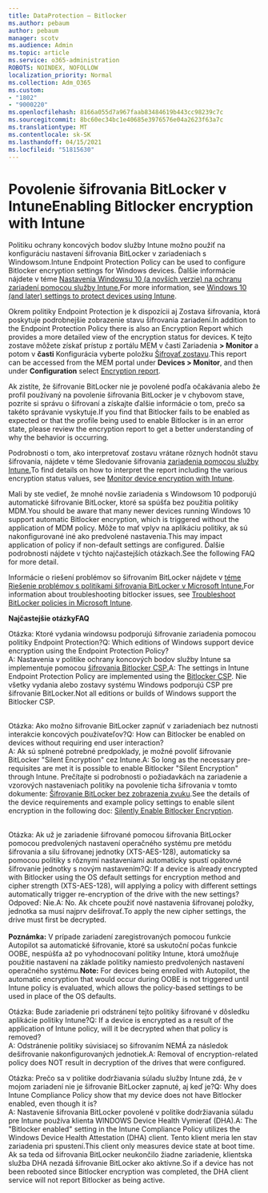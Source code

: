 ```yaml
---
title: DataProtection – Bitlocker
ms.author: pebaum
author: pebaum
manager: scotv
ms.audience: Admin
ms.topic: article
ms.service: o365-administration
ROBOTS: NOINDEX, NOFOLLOW
localization_priority: Normal
ms.collection: Adm_O365
ms.custom:
- "1802"
- "9000220"
ms.openlocfilehash: 8166a055d7a967faab83484619b443cc98239c7c
ms.sourcegitcommit: 8bc60ec34bc1e40685e3976576e04a2623f63a7c
ms.translationtype: MT
ms.contentlocale: sk-SK
ms.lasthandoff: 04/15/2021
ms.locfileid: "51815630"
---
```

# <a name="enabling-bitlocker-encryption-with-intune"></a><span data-ttu-id="96441-102">Povolenie šifrovania BitLocker v Intune</span><span class="sxs-lookup"><span data-stu-id="96441-102">Enabling Bitlocker encryption with Intune</span></span>

<span data-ttu-id="96441-103">Politiku ochrany koncových bodov služby Intune možno použiť na konfiguráciu nastavení šifrovania BitLocker v zariadeniach s Windowsom.</span><span class="sxs-lookup"><span data-stu-id="96441-103">Intune Endpoint Protection Policy can be used to configure Bitlocker encryption settings for Windows devices.</span></span> <span data-ttu-id="96441-104">Ďalšie informácie nájdete v téme [Nastavenia Windowsu 10 (a novších verzie) na ochranu zariadení pomocou služby Intune.](https://docs.microsoft.com/intune/endpoint-protection-windows-10#windows-encryption)</span><span class="sxs-lookup"><span data-stu-id="96441-104">For more information, see [Windows 10 (and later) settings to protect devices using Intune](https://docs.microsoft.com/intune/endpoint-protection-windows-10#windows-encryption).</span></span>

<span data-ttu-id="96441-105">Okrem politiky Endpoint Protection je k dispozícii aj Zostava šifrovania, ktorá poskytuje podrobnejšie zobrazenie stavu šifrovania zariadení.</span><span class="sxs-lookup"><span data-stu-id="96441-105">In addition to the Endpoint Protection Policy there is also an Encryption Report which provides a more detailed view of the encryption status for devices.</span></span> <span data-ttu-id="96441-106">K tejto zostave môžete získať prístup z portálu MEM v časti Zariadenia **> Monitor** a potom v **časti** Konfigurácia vyberte položku [Šifrovať zostavu](https://endpoint.microsoft.com/#blade/Microsoft_Intune_DeviceSettings/DevicesMonitorMenu/encryptionReport).</span><span class="sxs-lookup"><span data-stu-id="96441-106">This report can be accessed from the MEM portal under **Devices > Monitor**, and then under **Configuration** select [Encryption report](https://endpoint.microsoft.com/#blade/Microsoft_Intune_DeviceSettings/DevicesMonitorMenu/encryptionReport).</span></span>

<span data-ttu-id="96441-107">Ak zistíte, že šifrovanie BitLocker nie je povolené podľa očakávania alebo že profil používaný na povolenie šifrovania BitLocker je v chybovom stave, pozrite si správu o šifrovaní a získajte ďalšie informácie o tom, prečo sa takéto správanie vyskytuje.</span><span class="sxs-lookup"><span data-stu-id="96441-107">If you find that Bitlocker fails to be enabled as expected or that the profile being used to enable Bitlocker is in an error state, please review the encryption report to get a better understanding of why the behavior is occurring.</span></span>

<span data-ttu-id="96441-108">Podrobnosti o tom, ako interpretovať zostavu vrátane rôznych hodnôt stavu šifrovania, nájdete v téme Sledovanie šifrovania [zariadenia pomocou služby Intune.](https://docs.microsoft.com/mem/intune/protect/encryption-monitor)</span><span class="sxs-lookup"><span data-stu-id="96441-108">To find details on how to interpret the report including the various encryption status values, see [Monitor device encryption with Intune](https://docs.microsoft.com/mem/intune/protect/encryption-monitor).</span></span>

<span data-ttu-id="96441-109">Mali by ste vedieť, že mnohé novšie zariadenia s Windowsom 10 podporujú automatické šifrovanie BitLocker, ktoré sa spúšťa bez použitia politiky MDM.</span><span class="sxs-lookup"><span data-stu-id="96441-109">You should be aware that many newer devices running Windows 10 support automatic Bitlocker encryption, which is triggered without the application of MDM policy.</span></span> <span data-ttu-id="96441-110">Môže to mať vplyv na aplikáciu politiky, ak sú nakonfigurované iné ako predvolené nastavenia.</span><span class="sxs-lookup"><span data-stu-id="96441-110">This may impact application of policy if non-default settings are configured.</span></span> <span data-ttu-id="96441-111">Ďalšie podrobnosti nájdete v týchto najčastejších otázkach.</span><span class="sxs-lookup"><span data-stu-id="96441-111">See the following FAQ for more detail.</span></span>

<span data-ttu-id="96441-112">Informácie o riešení problémov so šifrovaním BitLocker nájdete v [téme Riešenie problémov s politikami šifrovania BitLocker v Microsoft Intune.](https://docs.microsoft.com/intune/protect/troubleshoot-bitlocker-policies)</span><span class="sxs-lookup"><span data-stu-id="96441-112">For information about troubleshooting bitlocker issues, see [Troubleshoot BitLocker policies in Microsoft Intune](https://docs.microsoft.com/intune/protect/troubleshoot-bitlocker-policies).</span></span>
 
 
<span data-ttu-id="96441-113">**Najčastejšie otázky**</span><span class="sxs-lookup"><span data-stu-id="96441-113">**FAQ**</span></span>

<span data-ttu-id="96441-114">Otázka: Ktoré vydania windowsu podporujú šifrovanie zariadenia pomocou politiky Endpoint Protection?</span><span class="sxs-lookup"><span data-stu-id="96441-114">Q: Which editions of Windows support device encryption using the Endpoint Protection Policy?</span></span><br>
<span data-ttu-id="96441-115">A: Nastavenia v politike ochrany koncových bodov služby Intune sa implementuje pomocou [šifrovania Bitlocker CSP.](https://docs.microsoft.com/windows/client-management/mdm/bitlocker-csp)</span><span class="sxs-lookup"><span data-stu-id="96441-115">A: The settings in Intune Endpoint Protection Policy are implemented using the [Bitlocker CSP](https://docs.microsoft.com/windows/client-management/mdm/bitlocker-csp).</span></span> <span data-ttu-id="96441-116">Nie všetky vydania alebo zostavy systému Windows podporujú CSP pre šifrovanie BitLocker.</span><span class="sxs-lookup"><span data-stu-id="96441-116">Not all editions or builds of Windows support the Bitlocker CSP.</span></span> <br><br>

<span data-ttu-id="96441-117">Otázka: Ako možno šifrovanie BitLocker zapnúť v zariadeniach bez nutnosti interakcie koncových používateľov?</span><span class="sxs-lookup"><span data-stu-id="96441-117">Q: How can Bitlocker be enabled on devices without requiring end user interaction?</span></span><br>
<span data-ttu-id="96441-118">A: Ak sú splnené potrebné predpoklady, je možné povoliť šifrovanie BitLocker "Silent Encryption" cez Intune.</span><span class="sxs-lookup"><span data-stu-id="96441-118">A: So long as the necessary pre-requisites are met it is possible to enable Bitlocker "Silent Encryption" through Intune.</span></span> <span data-ttu-id="96441-119">Prečítajte si podrobnosti o požiadavkách na zariadenie a vzorových nastaveniach politiky na povolenie ticha šifrovania v tomto dokumente: [Šifrovanie BitLocker bez zobrazenia zvuku](https://docs.microsoft.com/mem/intune/protect/encrypt-devices#silently-enable-bitlocker-on-devices).</span><span class="sxs-lookup"><span data-stu-id="96441-119">See the details of the device requirements and example policy settings to enable silent encryption in the following doc: [Silently Enable Bitlocker Encryption](https://docs.microsoft.com/mem/intune/protect/encrypt-devices#silently-enable-bitlocker-on-devices).</span></span> <br><br>

<span data-ttu-id="96441-120">Otázka: Ak už je zariadenie šifrované pomocou šifrovania BitLocker pomocou predvolených nastavení operačného systému pre metódu šifrovania a silu šifrovanej jednotky (XTS-AES-128), automaticky sa pomocou politiky s rôznymi nastaveniami automaticky spustí opätovné šifrovanie jednotky s novým nastavením?</span><span class="sxs-lookup"><span data-stu-id="96441-120">Q: If a device is already encrypted with Bitlocker using the OS default settings for encryption method and cipher strength (XTS-AES-128), will applying a policy with different settings automatically trigger re-encryption of the drive with the new settings?</span></span><br>
<span data-ttu-id="96441-121">Odpoveď: Nie.</span><span class="sxs-lookup"><span data-stu-id="96441-121">A: No.</span></span> <span data-ttu-id="96441-122">Ak chcete použiť nové nastavenia šifrovanej položky, jednotka sa musí najprv dešifrovať.</span><span class="sxs-lookup"><span data-stu-id="96441-122">To apply the new cipher settings, the drive must first be decrypted.</span></span><br><br>
<span data-ttu-id="96441-123">**Poznámka:** V prípade zariadení zaregistrovaných pomocou funkcie Autopilot sa automatické šifrovanie, ktoré sa uskutoční počas funkcie OOBE, nespúšťa až po vyhodnocovaní politiky Intune, ktorá umožňuje použitie nastavení na základe politiky namiesto predvolených nastavení operačného systému.</span><span class="sxs-lookup"><span data-stu-id="96441-123">**Note:** For devices being enrolled with Autopilot, the automatic encryption that would occur during OOBE is not triggered until Intune policy is evaluated, which allows the policy-based settings to be used in place of the OS defaults.</span></span>
 
<span data-ttu-id="96441-124">Otázka: Bude zariadenie pri odstránení tejto politiky šifrované v dôsledku aplikácie politiky Intune?</span><span class="sxs-lookup"><span data-stu-id="96441-124">Q: If a device is encrypted as a result of the  application of Intune policy, will it be decrypted when that policy is removed?</span></span><br>
<span data-ttu-id="96441-125">A: Odstránenie politiky súvisiacej so šifrovaním NEMÁ za následok dešifrovanie nakonfigurovaných jednotiek.</span><span class="sxs-lookup"><span data-stu-id="96441-125">A: Removal of encryption-related policy does NOT result in decryption of the drives that were configured.</span></span>
 
<span data-ttu-id="96441-126">Otázka: Prečo sa v politike dodržiavania súladu služby Intune zdá, že v mojom zariadení nie je šifrovanie BitLocker zapnuté, aj keď je?</span><span class="sxs-lookup"><span data-stu-id="96441-126">Q: Why does Intune Compliance Policy show that my device does not have Bitlocker enabled, even though it is?</span></span><br>
<span data-ttu-id="96441-127">A: Nastavenie šifrovania BitLocker povolené v politike dodržiavania súladu pre Intune používa klienta WINDOWS Device Health Vymierať (DHA).</span><span class="sxs-lookup"><span data-stu-id="96441-127">A: The "Bitlocker enabled" setting in the Intune Compliance Policy utilizes the Windows Device Health Attestation  (DHA) client.</span></span> <span data-ttu-id="96441-128">Tento klient meria len stav zariadenia pri spustení.</span><span class="sxs-lookup"><span data-stu-id="96441-128">This client only measures device state at boot time.</span></span> <span data-ttu-id="96441-129">Ak sa teda od šifrovania BitLocker neukončilo žiadne zariadenie, klientska služba DHA nezadá šifrovanie BitLocker ako aktívne.</span><span class="sxs-lookup"><span data-stu-id="96441-129">So if a device has not been rebooted since Bitlocker encryption was completed, the DHA client service will not report Bitlocker as being active.</span></span>
 
 